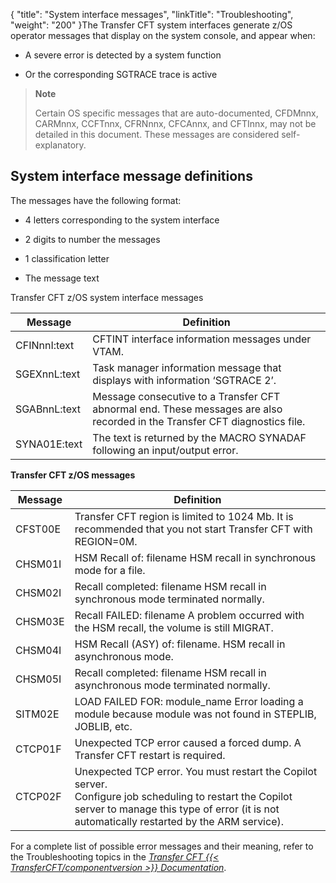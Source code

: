 {
    "title": "System interface messages",
    "linkTitle": "Troubleshooting",
    "weight": "200"
}The Transfer CFT system interfaces generate z/OS operator messages that display on the system console, and appear when:

-   A severe error is detected by a system function

<!-- -->

-   Or the corresponding SGTRACE trace is active

> **Note**
>
> Certain OS specific messages that are auto-documented, CFDMnnx,  CARMnnx, CCFTnnx, CFRNnnx, CFCAnnx, and CFTInnx, may not be detailed in this document. These messages are considered self-explanatory.

## System interface message definitions

The messages have the following format:

-   4 letters corresponding to the system interface

<!-- -->

-   2 digits to number the messages

<!-- -->

-   1 classification letter

<!-- -->

-   The message text

Transfer CFT z/OS system interface messages


|  Message  |  Definition  |
| --- | --- |
|  CFINnnI:text  |  CFTINT interface information messages under VTAM.  |
|  SGEXnnL:text  |  Task manager information message that displays with information ‘SGTRACE 2’.  |
|  SGABnnL:text  |  Message consecutive to a Transfer CFT abnormal end. These messages are also recorded in the Transfer CFT diagnostics file.  |
|  SYNA01E:text  |  The text is returned by the MACRO SYNADAF following an input/output error.  |


**Transfer CFT z/OS messages**


|  Message  |  Definition  |
| --- | --- |
|  CFST00E  |  Transfer CFT region is limited to 1024 Mb. It is recommended that you not start Transfer CFT with REGION=0M.  |
|  CHSM01I  |  HSM Recall of: filename HSM recall in synchronous mode for a file.  |
|  CHSM02I  |  Recall completed: filename HSM recall in synchronous mode terminated normally.  |
|  CHSM03E  |  Recall FAILED: filename A problem occurred with the HSM recall, the volume is still MIGRAT.  |
|  CHSM04I  |  HSM Recall (ASY) of: filename. HSM recall in asynchronous mode.  |
|  CHSM05I  |  Recall completed: filename HSM recall in asynchronous mode terminated normally.  |
|  SITM02E  |  LOAD FAILED FOR: module_name Error loading a module because module was not found in STEPLIB, JOBLIB, etc.  |
| CTCP01F  |  Unexpected TCP error caused a forced dump. A Transfer CFT restart is required.  |
| CTCP02F  |  Unexpected TCP error. You must restart the Copilot server.<br/>Configure job scheduling to restart the Copilot server to manage this type of error (it is not automatically restarted by the ARM service).  |


For a complete list of possible error messages and their meaning, refer to the Troubleshooting topics in the *[*Transfer CFT* {{< TransferCFT/componentversion  >}} *Documentation*](http://docs-dev.ecd.axway.int/u/documentation/transfer_cft/3.2.4/webhelp_portal/content/troubleshooting/messages_and_codes/messages_and_error_codes_start_here.htm)*.
